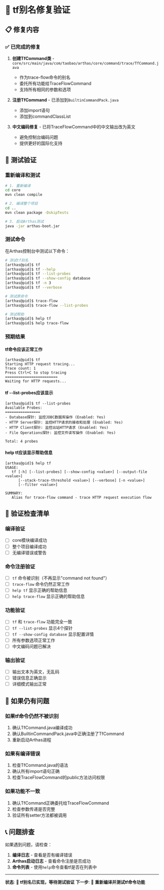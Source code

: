 # 🔧 tf别名修复验证

## 📋 修复内容

### ✅ 已完成的修复

1. **创建TfCommand类** - `core/src/main/java/com/taobao/arthas/core/command/trace/TfCommand.java`
   - 作为trace-flow命令的别名
   - 委托所有功能给TraceFlowCommand
   - 支持所有相同的参数和选项

2. **注册TfCommand** - 已添加到`BuiltinCommandPack.java`
   - 添加import语句
   - 添加到commandClassList

3. **中文编码修复** - 已将TraceFlowCommand中的中文输出改为英文
   - 避免控制台编码问题
   - 提供更好的国际化支持

## 🧪 测试验证

### **重新编译和测试**

```bash
# 1. 重新编译
cd core
mvn clean compile

# 2. 编译整个项目
cd ..
mvn clean package -DskipTests

# 3. 启动Arthas测试
java -jar arthas-boot.jar
```

### **测试命令**

在Arthas控制台中测试以下命令：

```bash
# 测试tf别名
[arthas@pid]$ tf
[arthas@pid]$ tf --help
[arthas@pid]$ tf --list-probes
[arthas@pid]$ tf --show-config database
[arthas@pid]$ tf -n 3
[arthas@pid]$ tf --verbose

# 测试原命令
[arthas@pid]$ trace-flow
[arthas@pid]$ trace-flow --list-probes

# 测试帮助
[arthas@pid]$ help tf
[arthas@pid]$ help trace-flow
```

### **预期结果**

#### **tf命令应该正常工作**
```
[arthas@pid]$ tf
Starting HTTP request tracing...
Trace count: 1
Press Ctrl+C to stop tracing
========================
Waiting for HTTP requests...
```

#### **tf --list-probes应该显示**
```
[arthas@pid]$ tf --list-probes
Available Probes:
================
- Database探针: 监控JDBC数据库操作 (Enabled: Yes)
- HTTP Server探针: 监控HTTP请求的接收和处理 (Enabled: Yes)
- HTTP Client探针: 监控出站HTTP请求 (Enabled: Yes)
- File Operations探针: 监控文件读写操作 (Enabled: Yes)

Total: 4 probes
```

#### **help tf应该显示帮助信息**
```
[arthas@pid]$ help tf
USAGE:
   tf [-h] [--list-probes] [--show-config <value>] [--output-file <value>] 
      [--stack-trace-threshold <value>] [--verbose] [-n <value>] 
      [--filter <value>]

SUMMARY:
   Alias for trace-flow command - trace HTTP request execution flow
```

## 🎯 验证检查清单

### **编译验证**
- [ ] core模块编译成功
- [ ] 整个项目编译成功
- [ ] 无编译错误或警告

### **命令注册验证**
- [ ] `tf` 命令被识别（不再显示"command not found"）
- [ ] `trace-flow` 命令仍然正常工作
- [ ] `help tf` 显示正确的帮助信息
- [ ] `help trace-flow` 显示正确的帮助信息

### **功能验证**
- [ ] `tf` 和 `trace-flow` 功能完全一致
- [ ] `tf --list-probes` 显示4个探针
- [ ] `tf --show-config database` 显示配置详情
- [ ] 所有参数选项正常工作
- [ ] 中文编码问题已解决

### **输出验证**
- [ ] 输出文本为英文，无乱码
- [ ] 错误信息正确显示
- [ ] 详细模式输出正常

## 🔄 如果仍有问题

### **如果tf命令仍然不被识别**
1. 确认TfCommand.java编译成功
2. 确认BuiltinCommandPack.java中正确注册了TfCommand
3. 重新启动Arthas进程

### **如果有编译错误**
1. 检查TfCommand.java的语法
2. 确认所有import语句正确
3. 检查TraceFlowCommand的public方法访问权限

### **如果功能不一致**
1. 确认TfCommand正确委托给TraceFlowCommand
2. 检查参数传递是否完整
3. 验证所有setter方法都被调用

## 📞 问题排查

如果遇到问题，请检查：

1. **编译日志** - 查看是否有编译错误
2. **Arthas启动日志** - 查看命令注册是否成功
3. **命令列表** - 使用`help`命令查看tf是否在列表中

---

**状态**: 🔧 **tf别名已实现，等待测试验证**
**下一步**: 🧪 **重新编译并测试tf命令功能**

